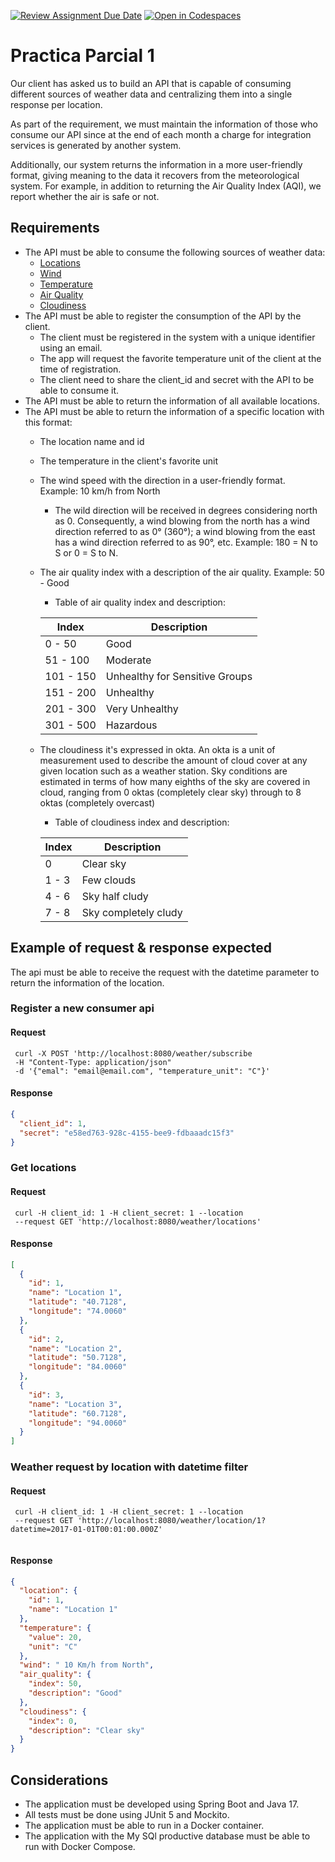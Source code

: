 [![Review Assignment Due Date](https://classroom.github.com/assets/deadline-readme-button-24ddc0f5d75046c5622901739e7c5dd533143b0c8e959d652212380cedb1ea36.svg)](https://classroom.github.com/a/xgodUHCd)
[![Open in Codespaces](https://classroom.github.com/assets/launch-codespace-7f7980b617ed060a017424585567c406b6ee15c891e84e1186181d67ecf80aa0.svg)](https://classroom.github.com/open-in-codespaces?assignment_repo_id=12195198)
# Practica Parcial 1

Our client has asked us to build an API that is capable of consuming different sources of weather data 
and centralizing them into a single response per location.

As part of the requirement, we must maintain the information of those who consume our API since at the 
end of each month a charge for integration services is generated by another system.

Additionally, our system returns the information in a more user-friendly format, giving meaning to the 
data it recovers from the meteorological system. 
For example, in addition to returning the Air Quality Index (AQI), we report whether the air is safe or not.

## Requirements

- The API must be able to consume the following sources of weather data:
  - [Locations](https://my-json-server.typicode.com/LCIV-2023/fake-weather/location)
  - [Wind](https://my-json-server.typicode.com/LCIV-2023/fake-weather/wind)
  - [Temperature](https://my-json-server.typicode.com/LCIV-2023/fake-weather/temperature)
  - [Air Quality](https://my-json-server.typicode.com/LCIV-2023/fake-weather/air_quality)
  - [Cloudiness](https://my-json-server.typicode.com/LCIV-2023/fake-weather/cloudiness)
- The API must be able to register the consumption of the API by the client.
  - The client must be registered in the system with a unique identifier using an email.
  - The app will request the favorite temperature unit of the client at the time of registration.
  - The client need to share the client_id and secret with the API to be able to consume it.
- The API must be able to return the information of all available locations.
- The API must be able to return the information of a specific location with this format:
  - The location name and id
  - The temperature in the client's favorite unit
  - The wind speed with the direction in a user-friendly format. Example: 10 km/h from North
    - The wild direction will be received in degrees considering north as 0. 
    Consequently, a wind blowing from the north has a wind direction referred to as 0° (360°); 
    a wind blowing from the east has a wind direction referred to as 90°, etc. Example: 180 = N to S or 0 = S to N.
  - The air quality index with a description of the air quality. Example: 50 - Good
    - Table of air quality index and description:
    
    | Index | Description |
    | ----- | ----------- |
    | 0 - 50 | Good |
    | 51 - 100 | Moderate |
    | 101 - 150 | Unhealthy for Sensitive Groups |
    | 151 - 200 | Unhealthy |
    | 201 - 300 | Very Unhealthy |
    | 301 - 500 | Hazardous |

  - The cloudiness it's expressed in okta. An okta is a unit of measurement used to describe the amount of 
  cloud cover at any given location such as a weather station. Sky conditions are estimated in terms of how 
  many eighths of the sky are covered in cloud, ranging from 0 oktas (completely clear sky) through to 8 oktas (completely overcast)
    - Table of cloudiness index and description:
    
    | Index | Description          |
    |-------|----------------------|
    | 0     | Clear sky            |
    | 1 - 3 | Few clouds           |
    | 4 - 6 | Sky half cludy       |
    | 7 - 8 | Sky completely cludy |

## Example of request & response expected

The api must be able to receive the request with the datetime parameter to return the information of the location.

### Register a new consumer api

#### Request

```http
 curl -X POST 'http://localhost:8080/weather/subscribe
 -H "Content-Type: application/json"
 -d '{"emal": "email@email.com", "temperature_unit": "C"}'
```

#### Response

```json
{
  "client_id": 1,
  "secret": "e58ed763-928c-4155-bee9-fdbaaadc15f3"
}
```

### Get locations

#### Request

```http
 curl -H client_id: 1 -H client_secret: 1 --location 
 --request GET 'http://localhost:8080/weather/locations'
```

#### Response

```json
[
  {
    "id": 1,
    "name": "Location 1",
    "latitude": "40.7128",
    "longitude": "74.0060"
  },
  {
    "id": 2,
    "name": "Location 2",
    "latitude": "50.7128",
    "longitude": "84.0060"
  },
  {
    "id": 3,
    "name": "Location 3",
    "latitude": "60.7128",
    "longitude": "94.0060"
  }
]
```



### Weather request by location with datetime filter

#### Request

```http
 curl -H client_id: 1 -H client_secret: 1 --location 
 --request GET 'http://localhost:8080/weather/location/1?datetime=2017-01-01T00:01:00.000Z'
 
```

#### Response

```json
{
  "location": {
    "id": 1,
    "name": "Location 1"
  },
  "temperature": {
    "value": 20,
    "unit": "C"
  },
  "wind": " 10 Km/h from North",
  "air_quality": {
    "index": 50,
    "description": "Good"
  },
  "cloudiness": {
    "index": 0,
    "description": "Clear sky"
  }
}
```

## Considerations

* The application must be developed using Spring Boot and Java 17.
* All tests must be done using JUnit 5 and Mockito.
* The application must be able to run in a Docker container.
* The application with the My SQl productive database must be able to run with Docker Compose.
